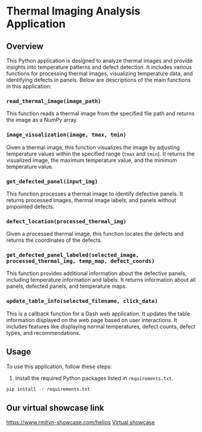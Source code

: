 # Thermal Imaging Analysis Application

## Overview
This Python application is designed to analyze thermal images and provide insights into temperature patterns and defect detection. It includes various functions for processing thermal images, visualizing temperature data, and identifying defects in panels. Below are descriptions of the main functions in this application:

### `read_thermal_image(image_path)`
This function reads a thermal image from the specified file path and returns the image as a NumPy array.

### `image_visualization(image, tmax, tmin)`
Given a thermal image, this function visualizes the image by adjusting temperature values within the specified range (`tmax` and `tmin`). It returns the visualized image, the maximum temperature value, and the minimum temperature value.

### `get_defected_panel(input_img)`
This function processes a thermal image to identify defective panels. It returns processed images, thermal image labels, and panels without pinpointed defects.

### `defect_location(processed_thermal_img)`
Given a processed thermal image, this function locates the defects and returns the coordinates of the defects.

### `get_defected_panel_labeled(selected_image, processed_thermal_img, temp_map, defect_coords)`
This function provides additional information about the defective panels, including temperature information and labels. It returns information about all panels, defected panels, and temperature maps.

### `update_table_info(selected_filename, click_data)`
This is a callback function for a Dash web application. It updates the table information displayed on the web page based on user interactions. It includes features like displaying normal temperatures, defect counts, defect types, and recommendations.

## Usage
To use this application, follow these steps:
1. Install the required Python packages listed in `requirements.txt`.

```bash
pip install -r requirements.txt
```

## Our virtual showcase link

https://www.rmitvn-showcase.com/helios 
[Virtual showcase](https://www.rmitvn-showcase.com/helios )

